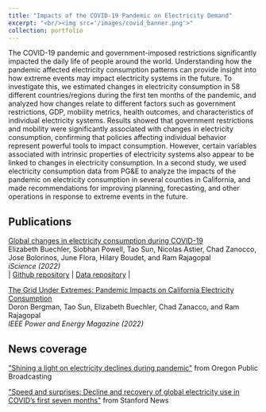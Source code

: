 ```yaml
---
title: "Impacts of the COVID-19 Pandemic on Electricity Demand"
excerpt: "<br/><img src='/images/covid_banner.png'>"
collection: portfolio
---
```


The COVID-19 pandemic and government-imposed restrictions significantly impacted the daily life of people around the world. Understanding how the pandemic affected electricity consumption patterns can provide insight into how extreme events may impact electricity systems in the future. To investigate this, we estimated changes in electricity consumption in 58 different countries/regions during the first ten months of the pandemic, and analyzed how changes relate to different factors such as government restrictions, GDP, mobility metrics, health outcomes, and characteristics of individual electricity systems. Results showed that government restrictions and mobility were significantly associated with changes in electricity consumption, confirming that policies affecting individual behavior represent powerful tools to impact consumption. However, certain variables associated with intrinsic properties of electricity systems also appear to be linked to changes in electricity consumption. In a second study, we used electricity consumption data from PG&E to analyze the impacts of the pandemic on electricity consumption in several counties in California, and made recommendations for improving planning, forecasting, and other operations in response to extreme events in the future.

## Publications

[Global changes in electricity consumption during COVID-19](https://www.sciencedirect.com/science/article/pii/S2589004221015388)  
Elizabeth Buechler, Siobhan Powell, Tao Sun, Nicolas Astier, Chad Zanocco, Jose Bolorinos, June Flora, Hilary Boudet, and Ram Rajagopal  
*iScience (2022)*  
| [Github repository](https://github.com/SiobhanPowell/global-changes-in-electricity-consumption-during-covid19) | [Data repository](https://dataverse.harvard.edu/dataset.xhtml?persistentId=doi:10.7910/DVN/EU6RCS) |

[The Grid Under Extremes: Pandemic Impacts on California Electricity Consumption](https://ieeexplore.ieee.org/abstract/document/9920515)  
Doron Bergman, Tao Sun, Elizabeth Buechler, Chad Zanacco, and Ram Rajagopal  
*IEEE Power and Energy Magazine (2022)*  

## News coverage

["Shining a light on electricity declines during pandemic"](https://www.opb.org/article/2022/01/13/shining-a-light-on-electricity-declines-during-pandemic/) from Oregon Public Broadcasting  

["Speed and surprises: Decline and recovery of global electricity use in COVID’s first seven months"](https://news.stanford.edu/2022/02/11/fall-rise-electricity-use-early-pandemic/) from Stanford News
